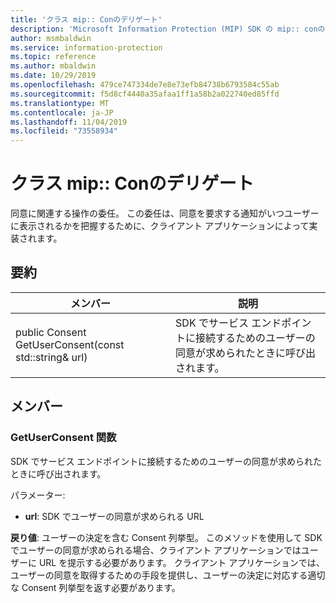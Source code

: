 ```yaml
---
title: 'クラス mip:: Conのデリゲート'
description: 'Microsoft Information Protection (MIP) SDK の mip:: conのデリゲートクラスを文書にします。'
author: msmbaldwin
ms.service: information-protection
ms.topic: reference
ms.author: mbaldwin
ms.date: 10/29/2019
ms.openlocfilehash: 479ce747334de7e8e73efb84738b6793584c55ab
ms.sourcegitcommit: f5d8cf4440a35afaa1ff1a58b2a022740ed85ffd
ms.translationtype: MT
ms.contentlocale: ja-JP
ms.lasthandoff: 11/04/2019
ms.locfileid: "73558934"
---
```

# <a name="class-mipconsentdelegate"></a>クラス mip:: Conのデリゲート 
同意に関連する操作の委任。
この委任は、同意を要求する通知がいつユーザーに表示されるかを把握するために、クライアント アプリケーションによって実装されます。
  
## <a name="summary"></a>要約
 メンバー                        | 説明                                
--------------------------------|---------------------------------------------
public Consent GetUserConsent(const std::string& url)  |  SDK でサービス エンドポイントに接続するためのユーザーの同意が求められたときに呼び出されます。
  
## <a name="members"></a>メンバー
  
### <a name="getuserconsent-function"></a>GetUserConsent 関数
SDK でサービス エンドポイントに接続するためのユーザーの同意が求められたときに呼び出されます。

パラメーター:  
* **url**: SDK でユーザーの同意が求められる URL



  
**戻り値**: ユーザーの決定を含む Consent 列挙型。
このメソッドを使用して SDK でユーザーの同意が求められる場合、クライアント アプリケーションではユーザーに URL を提示する必要があります。 クライアント アプリケーションでは、ユーザーの同意を取得するための手段を提供し、ユーザーの決定に対応する適切な Consent 列挙型を返す必要があります。